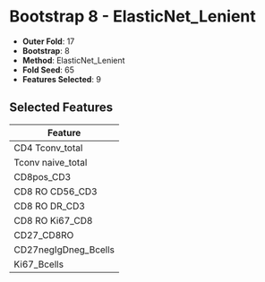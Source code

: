 # Bootstrap 8 - ElasticNet_Lenient

- **Outer Fold**: 17
- **Bootstrap**: 8
- **Method**: ElasticNet_Lenient
- **Fold Seed**: 65
- **Features Selected**: 9

## Selected Features

| Feature |
|---------|
| CD4 Tconv_total |
| Tconv naive_total |
| CD8pos_CD3 |
| CD8 RO CD56_CD3 |
| CD8 RO DR_CD3 |
| CD8 RO Ki67_CD8 |
| CD27_CD8RO |
| CD27negIgDneg_Bcells |
| Ki67_Bcells |
